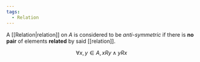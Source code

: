 ```yaml
---
tags:
  - Relation
---
```

A [[Relation|relation]] on $A$ is considered to be _anti-symmetric_ if there is **no pair** of elements **related** by said [[relation]].

$$\forall x, y \in A, xRy \land yRx$$